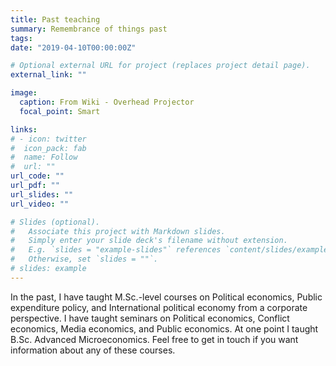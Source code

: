 ```yaml
---
title: Past teaching
summary: Remembrance of things past
tags:
date: "2019-04-10T00:00:00Z"

# Optional external URL for project (replaces project detail page).
external_link: ""

image:
  caption: From Wiki - Overhead Projector
  focal_point: Smart

links:
# - icon: twitter
#  icon_pack: fab
#  name: Follow
#  url: ""
url_code: ""
url_pdf: ""
url_slides: ""
url_video: ""

# Slides (optional).
#   Associate this project with Markdown slides.
#   Simply enter your slide deck's filename without extension.
#   E.g. `slides = "example-slides"` references `content/slides/example-slides.md`.
#   Otherwise, set `slides = ""`.
# slides: example
---
```


In the past, I have taught M.Sc.-level courses on Political economics, Public expenditure policy, and International political economy from a corporate perspective. I have taught seminars on Political economics, Conflict economics, Media economics, and Public economics. At one point I taught B.Sc. Advanced Microeconomics. Feel free to get in touch if you want information about any of these courses.
